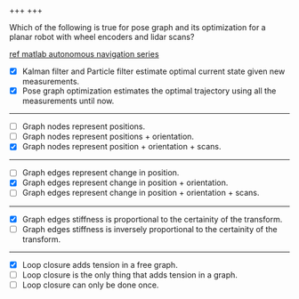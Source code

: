 +++
+++

Which of the following is true for pose graph and its optimization for a planar robot with wheel encoders and lidar scans?

[ref matlab autonomous navigation series](https://youtu.be/saVZtgPyyJQ)

- [x] Kalman filter and Particle filter estimate optimal current state given new measurements.
- [x] Pose graph optimization estimates the optimal trajectory using all the measurements until now.
---
- [ ] Graph nodes represent positions.
- [ ] Graph nodes represent positions + orientation.
- [x] Graph nodes represent position + orientation + scans.
---
- [ ] Graph edges represent change in position.
- [x] Graph edges represent change in position + orientation.
- [ ] Graph edges represent change in position + orientation + scans.
---
- [x] Graph edges stiffness is proportional to the certainity of the transform.
- [ ] Graph edges stiffness is inversely proportional to the certainity of the transform.
---
- [x] Loop closure adds tension in a free graph.
- [ ] Loop closure is the only thing that adds tension in a graph.
- [ ] Loop closure can only be done once.
